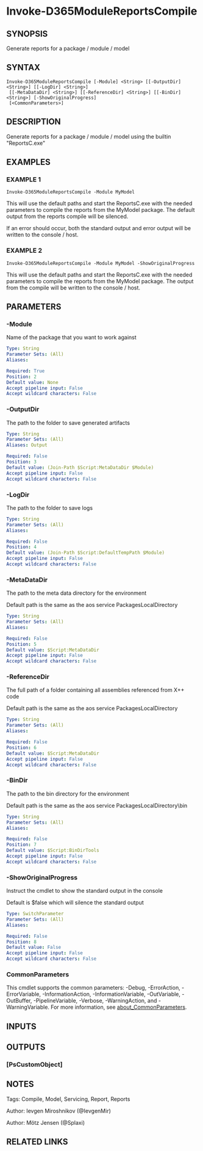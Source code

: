 ﻿---
external help file: d365fo.tools-help.xml
Module Name: d365fo.tools
online version:
schema: 2.0.0
---

# Invoke-D365ModuleReportsCompile

## SYNOPSIS
Generate reports for a package / module / model

## SYNTAX

```
Invoke-D365ModuleReportsCompile [-Module] <String> [[-OutputDir] <String>] [[-LogDir] <String>]
 [[-MetaDataDir] <String>] [[-ReferenceDir] <String>] [[-BinDir] <String>] [-ShowOriginalProgress]
 [<CommonParameters>]
```

## DESCRIPTION
Generate reports for a package / module / model using the builtin "ReportsC.exe"

## EXAMPLES

### EXAMPLE 1
```
Invoke-D365ModuleReportsCompile -Module MyModel
```

This will use the default paths and start the ReportsC.exe with the needed parameters to compile the reports from the MyModel package.
The default output from the reports compile will be silenced.

If an error should occur, both the standard output and error output will be written to the console / host.

### EXAMPLE 2
```
Invoke-D365ModuleReportsCompile -Module MyModel -ShowOriginalProgress
```

This will use the default paths and start the ReportsC.exe with the needed parameters to compile the reports from the MyModel package.
The output from the compile will be written to the console / host.

## PARAMETERS

### -Module
Name of the package that you want to work against

```yaml
Type: String
Parameter Sets: (All)
Aliases:

Required: True
Position: 2
Default value: None
Accept pipeline input: False
Accept wildcard characters: False
```

### -OutputDir
The path to the folder to save generated artifacts

```yaml
Type: String
Parameter Sets: (All)
Aliases: Output

Required: False
Position: 3
Default value: (Join-Path $Script:MetaDataDir $Module)
Accept pipeline input: False
Accept wildcard characters: False
```

### -LogDir
The path to the folder to save logs

```yaml
Type: String
Parameter Sets: (All)
Aliases:

Required: False
Position: 4
Default value: (Join-Path $Script:DefaultTempPath $Module)
Accept pipeline input: False
Accept wildcard characters: False
```

### -MetaDataDir
The path to the meta data directory for the environment

Default path is the same as the aos service PackagesLocalDirectory

```yaml
Type: String
Parameter Sets: (All)
Aliases:

Required: False
Position: 5
Default value: $Script:MetaDataDir
Accept pipeline input: False
Accept wildcard characters: False
```

### -ReferenceDir
The full path of a folder containing all assemblies referenced from X++ code

Default path is the same as the aos service PackagesLocalDirectory

```yaml
Type: String
Parameter Sets: (All)
Aliases:

Required: False
Position: 6
Default value: $Script:MetaDataDir
Accept pipeline input: False
Accept wildcard characters: False
```

### -BinDir
The path to the bin directory for the environment

Default path is the same as the aos service PackagesLocalDirectory\bin

```yaml
Type: String
Parameter Sets: (All)
Aliases:

Required: False
Position: 7
Default value: $Script:BinDirTools
Accept pipeline input: False
Accept wildcard characters: False
```

### -ShowOriginalProgress
Instruct the cmdlet to show the standard output in the console

Default is $false which will silence the standard output

```yaml
Type: SwitchParameter
Parameter Sets: (All)
Aliases:

Required: False
Position: 8
Default value: False
Accept pipeline input: False
Accept wildcard characters: False
```

### CommonParameters
This cmdlet supports the common parameters: -Debug, -ErrorAction, -ErrorVariable, -InformationAction, -InformationVariable, -OutVariable, -OutBuffer, -PipelineVariable, -Verbose, -WarningAction, and -WarningVariable. For more information, see [about_CommonParameters](http://go.microsoft.com/fwlink/?LinkID=113216).

## INPUTS

## OUTPUTS

### [PsCustomObject]
## NOTES
Tags: Compile, Model, Servicing, Report, Reports

Author: Ievgen Miroshnikov (@IevgenMir)

Author: Mötz Jensen (@Splaxi)

## RELATED LINKS
